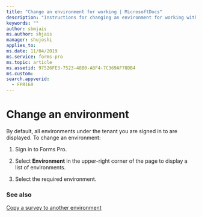 ```yaml
---
title: "Change an environment for working | MicrosoftDocs"
description: "Instructions for changing an environment for working with Microsoft Forms Pro"
keywords: ""
author: sbmjais
ms.author: shjais
manager: shujoshi
applies_to: 
ms.date: 11/04/2019
ms.service: forms-pro
ms.topic: article
ms.assetid: 97526FE3-7523-48B0-A8F4-7C369AF78DB4
ms.custom: 
search.appverid:
  - FPR160
---
```


# Change an environment

By default, all environments under the tenant you are signed in to are displayed. To change an environment:

1. Sign in to Forms Pro. 

2. Select **Environment** in the upper-right corner of the page to display a list of environments.

3. Select the required environment.

### See also

[Copy a survey to another environment](copy-survey-environment.md)
